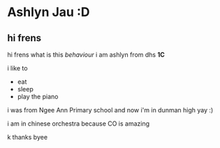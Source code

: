# Ashlyn Jau :D
## hi frens

hi frens what is this *behaviour*
i am ashlyn from dhs **1C**

i like to

* eat
* sleep
* play the piano

i was from Ngee Ann Primary school and now i'm in dunman high yay :)

i am in chinese orchestra because CO is amazing

k thanks byee
